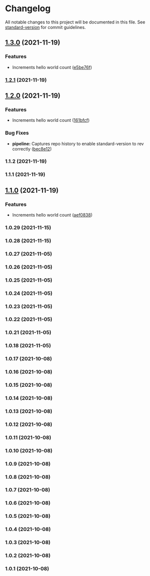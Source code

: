 # Changelog

All notable changes to this project will be documented in this file. See [standard-version](https://github.com/conventional-changelog/standard-version) for commit guidelines.

## [1.3.0](https://github.com/10hendersonm/10hendersonm-testpkg/compare/v1.2.1...v1.3.0) (2021-11-19)


### Features

* Increments hello world count ([e5be76f](https://github.com/10hendersonm/10hendersonm-testpkg/commit/e5be76f65c871dd7542006d909ff27e6b5e1f62d))

### [1.2.1](https://github.com/10hendersonm/10hendersonm-testpkg/compare/v1.2.0...v1.2.1) (2021-11-19)

## [1.2.0](https://github.com/10hendersonm/10hendersonm-testpkg/compare/v1.1.2...v1.2.0) (2021-11-19)


### Features

* Increments hello world count ([161bfcf](https://github.com/10hendersonm/10hendersonm-testpkg/commit/161bfcfb3d09989dd1e8ca7debe306fdc97b9c79))


### Bug Fixes

* **pipeline:** Captures repo history to enable standard-version to rev correctly ([bec8e12](https://github.com/10hendersonm/10hendersonm-testpkg/commit/bec8e12d5a01700aa01b80b22f71c21dc459e970))

### 1.1.2 (2021-11-19)

### 1.1.1 (2021-11-19)

## [1.1.0](https://github.com/10hendersonm/10hendersonm-testpkg/compare/v1.0.29...v1.1.0) (2021-11-19)


### Features

* Increments hello world count ([aef0838](https://github.com/10hendersonm/10hendersonm-testpkg/commit/aef0838c1a6b13f92f9b116cc13e3b27ec1e0124))

### 1.0.29 (2021-11-15)

### 1.0.28 (2021-11-15)

### 1.0.27 (2021-11-05)

### 1.0.26 (2021-11-05)

### 1.0.25 (2021-11-05)

### 1.0.24 (2021-11-05)

### 1.0.23 (2021-11-05)

### 1.0.22 (2021-11-05)

### 1.0.21 (2021-11-05)

### 1.0.18 (2021-11-05)

### 1.0.17 (2021-10-08)

### 1.0.16 (2021-10-08)

### 1.0.15 (2021-10-08)

### 1.0.14 (2021-10-08)

### 1.0.13 (2021-10-08)

### 1.0.12 (2021-10-08)

### 1.0.11 (2021-10-08)

### 1.0.10 (2021-10-08)

### 1.0.9 (2021-10-08)

### 1.0.8 (2021-10-08)

### 1.0.7 (2021-10-08)

### 1.0.6 (2021-10-08)

### 1.0.5 (2021-10-08)

### 1.0.4 (2021-10-08)

### 1.0.3 (2021-10-08)

### 1.0.2 (2021-10-08)

### 1.0.1 (2021-10-08)
